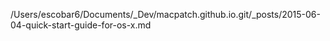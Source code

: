 /Users/escobar6/Documents/_Dev/macpatch.github.io.git/_posts/2015-06-04-quick-start-guide-for-os-x.md